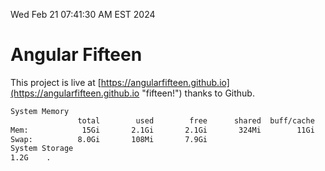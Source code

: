 Wed Feb 21 07:41:30 AM EST 2024

# Angular Fifteen


This project is live at [https://angularfifteen.github.io](https://angularfifteen.github.io "fifteen!") thanks to Github.

```bash
System Memory
               total        used        free      shared  buff/cache   available
Mem:            15Gi       2.1Gi       2.1Gi       324Mi        11Gi        13Gi
Swap:          8.0Gi       108Mi       7.9Gi
System Storage
1.2G	.
```
```bash

